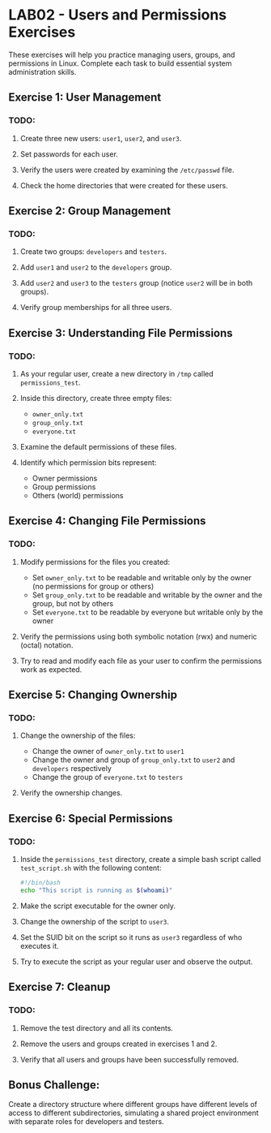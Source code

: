# LAB02 - Users and Permissions Exercises

These exercises will help you practice managing users, groups, and permissions in Linux. Complete each task to build essential system administration skills.

## Exercise 1: User Management

### TODO:
1. Create three new users: `user1`, `user2`, and `user3`.

2. Set passwords for each user.

3. Verify the users were created by examining the `/etc/passwd` file.

4. Check the home directories that were created for these users.

## Exercise 2: Group Management

### TODO:
1. Create two groups: `developers` and `testers`.

2. Add `user1` and `user2` to the `developers` group.

3. Add `user2` and `user3` to the `testers` group (notice `user2` will be in both groups).

4. Verify group memberships for all three users.

## Exercise 3: Understanding File Permissions

### TODO:
1. As your regular user, create a new directory in `/tmp` called `permissions_test`.

2. Inside this directory, create three empty files:
   - `owner_only.txt`
   - `group_only.txt`
   - `everyone.txt`

3. Examine the default permissions of these files.

4. Identify which permission bits represent:
   - Owner permissions
   - Group permissions
   - Others (world) permissions

## Exercise 4: Changing File Permissions

### TODO:
1. Modify permissions for the files you created:
   - Set `owner_only.txt` to be readable and writable only by the owner (no permissions for group or others)
   - Set `group_only.txt` to be readable and writable by the owner and the group, but not by others
   - Set `everyone.txt` to be readable by everyone but writable only by the owner

2. Verify the permissions using both symbolic notation (rwx) and numeric (octal) notation.

3. Try to read and modify each file as your user to confirm the permissions work as expected.

## Exercise 5: Changing Ownership

### TODO:
1. Change the ownership of the files:
   - Change the owner of `owner_only.txt` to `user1`
   - Change the owner and group of `group_only.txt` to `user2` and `developers` respectively
   - Change the group of `everyone.txt` to `testers`

2. Verify the ownership changes.

## Exercise 6: Special Permissions

### TODO:
1. Inside the `permissions_test` directory, create a simple bash script called `test_script.sh` with the following content:
   ```bash
   #!/bin/bash
   echo "This script is running as $(whoami)"
   ```

2. Make the script executable for the owner only.

3. Change the ownership of the script to `user3`.

4. Set the SUID bit on the script so it runs as `user3` regardless of who executes it.

5. Try to execute the script as your regular user and observe the output.

## Exercise 7: Cleanup

### TODO:
1. Remove the test directory and all its contents.

2. Remove the users and groups created in exercises 1 and 2.

3. Verify that all users and groups have been successfully removed.

## Bonus Challenge:
Create a directory structure where different groups have different levels of access to different subdirectories, simulating a shared project environment with separate roles for developers and testers. 